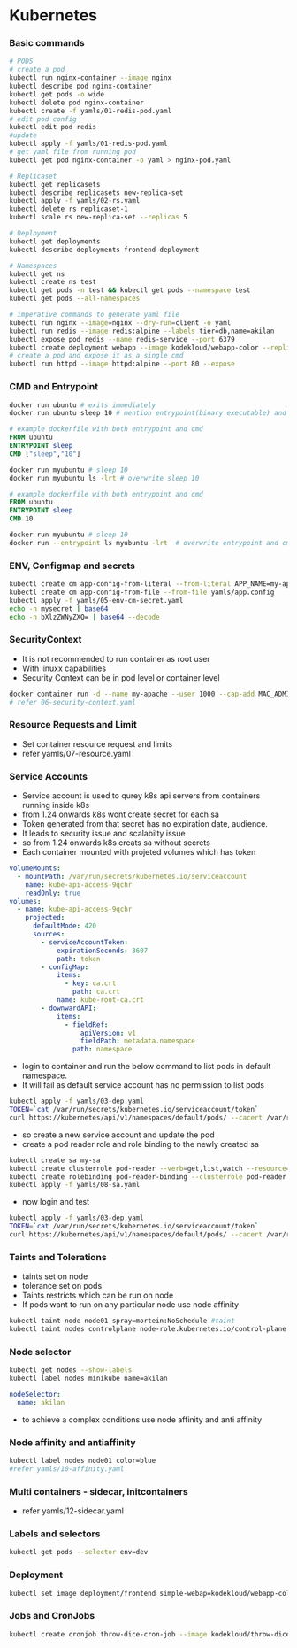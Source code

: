 # Kubernetes

### Basic commands

```bash
# PODS
# create a pod
kubectl run nginx-container --image nginx
kubectl describe pod nginx-container
kubectl get pods -o wide
kubectl delete pod nginx-container
kubectl create -f yamls/01-redis-pod.yaml
# edit pod config
kubectl edit pod redis
#update
kubectl apply -f yamls/01-redis-pod.yaml
# get yaml file from running pod
kubectl get pod nginx-container -o yaml > nginx-pod.yaml

# Replicaset
kubectl get replicasets
kubectl describe replicasets new-replica-set
kubectl apply -f yamls/02-rs.yaml
kubectl delete rs replicaset-1
kubectl scale rs new-replica-set --replicas 5

# Deployment
kubectl get deployments
kubectl describe deployments frontend-deployment

# Namespaces
kubectl get ns
kubectl create ns test
kubectl get pods -n test && kubectl get pods --namespace test
kubectl get pods --all-namespaces

# imperative commands to generate yaml file
kubectl run nginx --image=nginx --dry-run=client -o yaml
kubectl run redis --image redis:alpine --labels tier=db,name=akilan
kubectl expose pod redis --name redis-service --port 6379
kubectl create deployment webapp --image kodekloud/webapp-color --replicas 3
# create a pod and expose it as a single cmd
kubectl run httpd --image httpd:alpine --port 80 --expose
```

### CMD and Entrypoint

```bash
docker run ubuntu # exits immediately
docker run ubuntu sleep 10 # mention entrypoint(binary executable) and args
```

```Dockerfile
# example dockerfile with both entrypoint and cmd
FROM ubuntu
ENTRYPOINT sleep
CMD ["sleep","10"]
```

```bash
docker run myubuntu # sleep 10
docker run myubuntu ls -lrt # overwrite sleep 10
```

```Dockerfile
# example dockerfile with both entrypoint and cmd
FROM ubuntu
ENTRYPOINT sleep
CMD 10
```

```bash
docker run myubuntu # sleep 10
docker run --entrypoint ls myubuntu -lrt  # overwrite entrypoint and cmd
```

### ENV, Configmap and secrets

```bash
kubectl create cm app-config-from-literal --from-literal APP_NAME=my-app
kubectl create cm app-config-from-file --from-file yamls/app.config
kubectl apply -f yamls/05-env-cm-secret.yaml
echo -n mysecret | base64
echo -n bXlzZWNyZXQ= | base64 --decode
```

### SecurityContext

- It is not recommended to run container as root user
- With linuxx capabilities
- Security Context can be in pod level or container level

```bash
docker container run -d --name my-apache --user 1000 --cap-add MAC_ADMIN httpd
# refer 06-security-context.yaml
```

### Resource Requests and Limit

- Set container resource request and limits
- refer yamls/07-resource.yaml

### Service Accounts

- Service account is used to qurey k8s api servers from containers running inside k8s
- from 1.24 onwards k8s wont create secret for each sa
- Token generated from that secret has no expiration date, audience.
- It leads to security issue and scalabilty issue
- so from 1.24 onwards k8s creats sa without secrets
- Each container mounted with projeted volumes which has token

```yaml
volumeMounts:
  - mountPath: /var/run/secrets/kubernetes.io/serviceaccount
    name: kube-api-access-9qchr
    readOnly: true
volumes:
  - name: kube-api-access-9qchr
    projected:
      defaultMode: 420
      sources:
        - serviceAccountToken:
            expirationSeconds: 3607
            path: token
        - configMap:
            items:
              - key: ca.crt
                path: ca.crt
            name: kube-root-ca.crt
        - downwardAPI:
            items:
              - fieldRef:
                  apiVersion: v1
                  fieldPath: metadata.namespace
                path: namespace
```

- login to container and run the below command to list pods in default namespace.
- It will fail as default service account has no permission to list pods

```bash
kubectl apply -f yamls/03-dep.yaml
TOKEN=`cat /var/run/secrets/kubernetes.io/serviceaccount/token`
curl https://kubernetes/api/v1/namespaces/default/pods/ --cacert /var/run/secrets/kubernetes.io/serviceaccount/ca.crt --header "Authorization: Bearer $TOKEN"
```

- so create a new service account and update the pod
- create a pod reader role and role binding to the newly created sa

```bash
kubectl create sa my-sa
kubectl create clusterrole pod-reader --verb=get,list,watch --resource=pods
kubectl create rolebinding pod-reader-binding --clusterrole pod-reader --serviceaccount default:my-sa
kubectl apply -f yamls/08-sa.yaml

```

- now login and test

```bash
kubectl apply -f yamls/03-dep.yaml
TOKEN=`cat /var/run/secrets/kubernetes.io/serviceaccount/token`
curl https://kubernetes/api/v1/namespaces/default/pods/ --cacert /var/run/secrets/kubernetes.io/serviceaccount/ca.crt --header "Authorization: Bearer $TOKEN"
```

### Taints and Tolerations

- taints set on node
- tolerance set on pods
- Taints restricts which can be run on node
- If pods want to run on any particular node use node affinity

```bash
kubectl taint node node01 spray=mortein:NoSchedule #taint
kubectl taint nodes controlplane node-role.kubernetes.io/control-plane:NoSchedule- #untaint
```

### Node selector

```bash
kubectl get nodes --show-labels
kubectl label nodes minikube name=akilan
```

```yaml
nodeSelector:
  name: akilan
```

- to achieve a complex conditions use node affinity and anti affinity

### Node affinity and antiaffinity

```bash
kubectl label nodes node01 color=blue
#refer yamls/10-affinity.yaml
```

### Multi containers - sidecar, initcontainers

- refer yamls/12-sidecar.yaml

### Labels and selectors

```bash
kubectl get pods --selector env=dev
```

### Deployment

```bash
kubectl set image deployment/frontend simple-webap=kodekloud/webapp-color:v2
```

### Jobs and CronJobs

```bash
kubectl create cronjob throw-dice-cron-job --image kodekloud/throw-dice --schedule "30 21 * * *" --dry-run=client -o yaml
```
